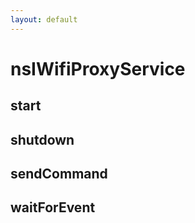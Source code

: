 ```yaml
---
layout: default
---
```


# nsIWifiProxyService #

## start ##

## shutdown ##

## sendCommand ##

## waitForEvent ##
